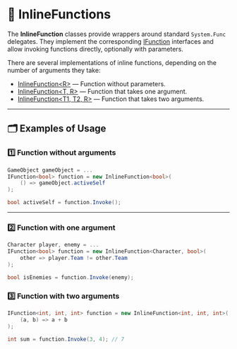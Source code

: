 # 🧩 InlineFunctions

The **InlineFunction** classes provide wrappers around standard `System.Func` delegates. They implement the
corresponding [IFunction](IFunctions.md) interfaces and allow invoking functions
directly, optionally with parameters.

There are several implementations of inline functions, depending on the number of arguments they take:

- [InlineFunction&lt;R&gt;](InlineFunction.md) — Function without parameters.
- [InlineFunction&lt;T, R&gt;](InlineFunction%601.md) — Function that takes one argument.
- [InlineFunction&lt;T1, T2, R&gt;](InlineFunction%602.md) — Function that takes two arguments.

---

## 🗂 Examples of Usage

### 1️⃣ Function without arguments

```csharp
GameObject gameObject = ...
IFunction<bool> function = new InlineFunction<bool>(
    () => gameObject.activeSelf
);

bool activeSelf = function.Invoke();
```

---

### 2️⃣ Function with one argument

```csharp
Character player, enemy = ...
IFunction<bool> function = new InlineFunction<Character, bool>(
    other => player.Team != other.Team
);

bool isEnemies = function.Invoke(enemy);
```

### 3️⃣ Function with two arguments

```csharp
IFunction<int, int, int> function = new InlineFunction<int, int, int>(
    (a, b) => a + b
);

int sum = function.Invoke(3, 4); // 7
```
